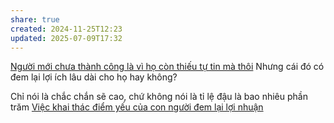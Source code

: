 ```yaml
---
share: true
created: 2024-11-25T12:23
updated: 2025-07-09T17:32
---
```

[Người mới chưa thành công là vì họ còn thiếu tự tin mà thôi](./Ng%C6%B0%E1%BB%9Di%20m%E1%BB%9Bi%20ch%C6%B0a%20th%C3%A0nh%20c%C3%B4ng%20l%C3%A0%20v%C3%AC%20h%E1%BB%8D%20c%C3%B2n%20thi%E1%BA%BFu%20t%E1%BB%B1%20tin%20m%C3%A0%20th%C3%B4i.md)
Nhưng cái đó có đem lại lợi ích lâu dài cho họ hay không? 

Chỉ nói là chắc chắn sẽ cao, chứ không nói là tỉ lệ đậu là bao nhiêu phần trăm
[Việc khai thác điểm yếu của con người đem lại lợi nhuận](../../../%E2%9A%A1Hi%E1%BB%83u%20bi%E1%BA%BFt%20s%C3%A2u/%C4%90%E1%BA%A1o%20%C4%91%E1%BB%A9c,%20ph%C3%A1p%20lu%E1%BA%ADt.%20Kinh%20t%E1%BA%BF%20ch%C3%ADnh%20tr%E1%BB%8B/Ch%E1%BB%A7%20ngh%C4%A9a%20t%C6%B0%20b%E1%BA%A3n,%20t%C3%A2n%20t%E1%BB%B1%20do/Vi%E1%BB%87c%20khai%20th%C3%A1c%20%C4%91i%E1%BB%83m%20y%E1%BA%BFu%20c%E1%BB%A7a%20con%20ng%C6%B0%E1%BB%9Di%20%C4%91em%20l%E1%BA%A1i%20l%E1%BB%A3i%20nhu%E1%BA%ADn.md)

